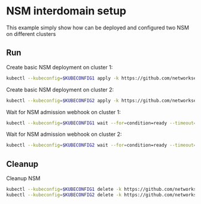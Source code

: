 # NSM interdomain setup


This example simply show how can be deployed and configured two NSM on different clusters

## Run

Create basic NSM deployment on cluster 1:

```bash
kubectl --kubeconfig=$KUBECONFIG1 apply -k https://github.com/networkservicemesh/deployments-k8s/examples/interdomain/nsm/cluster1?ref=173c8b37b4713b80a5bd1c1537d77a212b52ef4b
```

Create basic NSM deployment on cluster 2:

```bash
kubectl --kubeconfig=$KUBECONFIG2 apply -k https://github.com/networkservicemesh/deployments-k8s/examples/interdomain/nsm/cluster2?ref=173c8b37b4713b80a5bd1c1537d77a212b52ef4b
```

Wait for NSM admission webhook on cluster 1:

```bash
kubectl --kubeconfig=$KUBECONFIG1 wait --for=condition=ready --timeout=1m pod -n nsm-system -l app=admission-webhook-k8s
```

Wait for NSM admission webhook on cluster 2:

```bash
kubectl --kubeconfig=$KUBECONFIG2 wait --for=condition=ready --timeout=1m pod -n nsm-system -l app=admission-webhook-k8s
```

## Cleanup

Cleanup NSM
```bash
kubectl --kubeconfig=$KUBECONFIG1 delete -k https://github.com/networkservicemesh/deployments-k8s/examples/interdomain/nsm/cluster1?ref=173c8b37b4713b80a5bd1c1537d77a212b52ef4b
kubectl --kubeconfig=$KUBECONFIG2 delete -k https://github.com/networkservicemesh/deployments-k8s/examples/interdomain/nsm/cluster2?ref=173c8b37b4713b80a5bd1c1537d77a212b52ef4b
```
